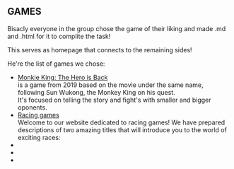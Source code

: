 ## GAMES

Bisacly everyone in the group chose the game of their liking and made .md and .html for it to complite the task! 

This serves as homepage that connects to the remaining sides!

He're the list of games we chose:
* [Monkie King: The Hero is Back](https://roma104.github.io/Games_Roma/)  
 is a game from 2019 based on the movie under the same name, following Sun Wukong, the Monkey King on his quest.  
 It's focused on telling the story and fight's with smaller and bigger oponents.
* [Racing games](https://jakubkromka55.github.io/strona/)  
 Welcome to our website dedicated to racing games! We have prepared descriptions of two amazing titles that will introduce you to the world of exciting races:
* []() 
* []() 
* []() 

